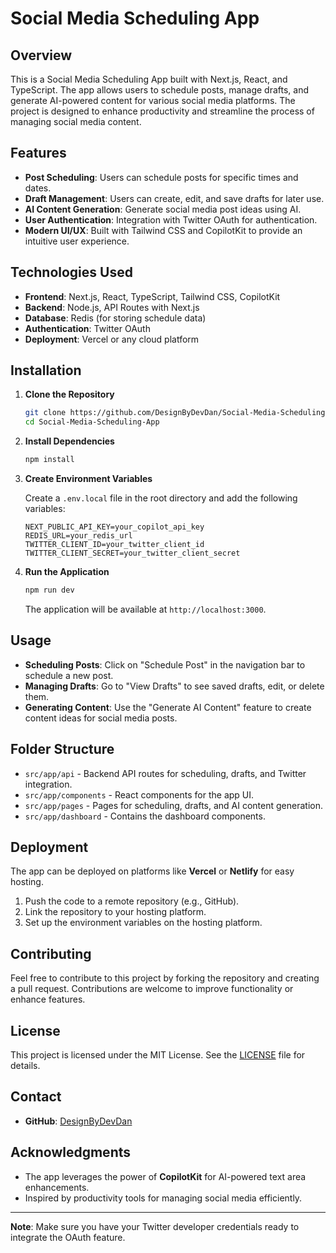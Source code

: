 # Social Media Scheduling App

## Overview

This is a Social Media Scheduling App built with Next.js, React, and TypeScript. The app allows users to schedule posts, manage drafts, and generate AI-powered content for various social media platforms. The project is designed to enhance productivity and streamline the process of managing social media content.

## Features

- **Post Scheduling**: Users can schedule posts for specific times and dates.
- **Draft Management**: Users can create, edit, and save drafts for later use.
- **AI Content Generation**: Generate social media post ideas using AI.
- **User Authentication**: Integration with Twitter OAuth for authentication.
- **Modern UI/UX**: Built with Tailwind CSS and CopilotKit to provide an intuitive user experience.

## Technologies Used

- **Frontend**: Next.js, React, TypeScript, Tailwind CSS, CopilotKit
- **Backend**: Node.js, API Routes with Next.js
- **Database**: Redis (for storing schedule data)
- **Authentication**: Twitter OAuth
- **Deployment**: Vercel or any cloud platform

## Installation

1. **Clone the Repository**

   ```sh
   git clone https://github.com/DesignByDevDan/Social-Media-Scheduling-App.git
   cd Social-Media-Scheduling-App
   ```

2. **Install Dependencies**

   ```sh
   npm install
   ```

3. **Create Environment Variables**

   Create a `.env.local` file in the root directory and add the following variables:

   ```env
   NEXT_PUBLIC_API_KEY=your_copilot_api_key
   REDIS_URL=your_redis_url
   TWITTER_CLIENT_ID=your_twitter_client_id
   TWITTER_CLIENT_SECRET=your_twitter_client_secret
   ```

4. **Run the Application**

   ```sh
   npm run dev
   ```

   The application will be available at `http://localhost:3000`.

## Usage

- **Scheduling Posts**: Click on "Schedule Post" in the navigation bar to schedule a new post.
- **Managing Drafts**: Go to "View Drafts" to see saved drafts, edit, or delete them.
- **Generating Content**: Use the "Generate AI Content" feature to create content ideas for social media posts.

## Folder Structure

- `src/app/api` - Backend API routes for scheduling, drafts, and Twitter integration.
- `src/app/components` - React components for the app UI.
- `src/app/pages` - Pages for scheduling, drafts, and AI content generation.
- `src/app/dashboard` - Contains the dashboard components.

## Deployment

The app can be deployed on platforms like **Vercel** or **Netlify** for easy hosting.

1. Push the code to a remote repository (e.g., GitHub).
2. Link the repository to your hosting platform.
3. Set up the environment variables on the hosting platform.

## Contributing

Feel free to contribute to this project by forking the repository and creating a pull request. Contributions are welcome to improve functionality or enhance features.

## License

This project is licensed under the MIT License. See the [LICENSE](LICENSE) file for details.

## Contact

- **GitHub**: [DesignByDevDan](https://github.com/DesignByDevDan)

## Acknowledgments

- The app leverages the power of **CopilotKit** for AI-powered text area enhancements.
- Inspired by productivity tools for managing social media efficiently.

---

**Note**: Make sure you have your Twitter developer credentials ready to integrate the OAuth feature.
